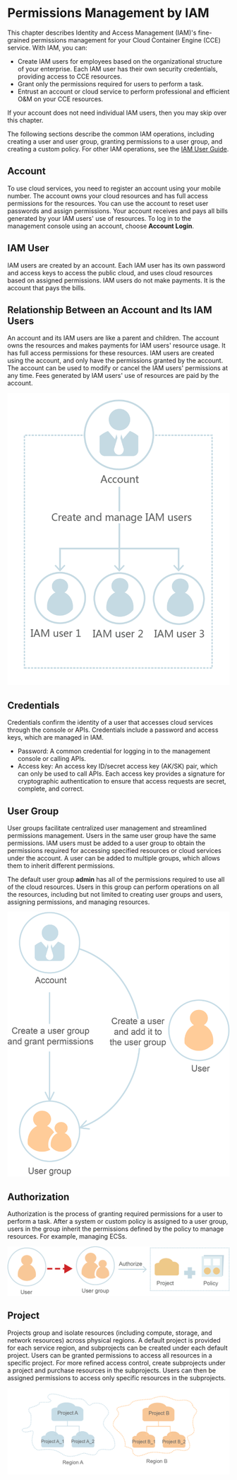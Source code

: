 # Permissions Management by IAM<a name="cce_01_0179"></a>

This chapter describes Identity and Access Management \(IAM\)'s fine-grained permissions management for your Cloud Container Engine \(CCE\) service. With IAM, you can:

-   Create IAM users for employees based on the organizational structure of your enterprise. Each IAM user has their own security credentials, providing access to CCE resources.
-   Grant only the permissions required for users to perform a task.
-   Entrust an account or cloud service to perform professional and efficient O&M on your CCE resources.

If your account does not need individual IAM users, then you may skip over this chapter.

The following sections describe the common IAM operations, including creating a user and user group, granting permissions to a user group, and creating a custom policy. For other IAM operations, see the  [IAM User Guide](https://docs.otc.t-systems.com/en-us/usermanual/iam/en-us_topic_0079496985.html).

## Account<a name="section8341177"></a>

To use cloud services, you need to register an account using your mobile number. The account owns your cloud resources and has full access permissions for the resources. You can use the account to reset user passwords and assign permissions. Your account receives and pays all bills generated by your IAM users' use of resources. To log in to the management console using an account, choose  **Account Login**.

## IAM User<a name="section7961729"></a>

IAM users are created by an account. Each IAM user has its own password and access keys to access the public cloud, and uses cloud resources based on assigned permissions. IAM users do not make payments. It is the account that pays the bills.

## Relationship Between an Account and Its IAM Users<a name="section697464020268"></a>

An account and its IAM users are like a parent and children. The account owns the resources and makes payments for IAM users' resource usage. It has full access permissions for these resources. IAM users are created using the account, and only have the permissions granted by the account. The account can be used to modify or cancel the IAM users' permissions at any time. Fees generated by IAM users' use of resources are paid by the account.

![](figures/relationship-between-an-account-and-its-iam-users.png)

## Credentials<a name="section1148412513274"></a>

Credentials confirm the identity of a user that accesses cloud services through the console or APIs. Credentials include a password and access keys, which are managed in IAM.

-   Password: A common credential for logging in to the management console or calling APIs.
-   Access key: An access key ID/secret access key \(AK/SK\) pair, which can only be used to call APIs. Each access key provides a signature for cryptographic authentication to ensure that access requests are secret, complete, and correct.

## User Group<a name="section14712313202915"></a>

User groups facilitate centralized user management and streamlined permissions management. Users in the same user group have the same permissions. IAM users must be added to a user group to obtain the permissions required for accessing specified resources or cloud services under the account. A user can be added to multiple groups, which allows them to inherit different permissions.

The default user group  **admin**  has all of the permissions required to use all of the cloud resources. Users in this group can perform operations on all the resources, including but not limited to creating user groups and users, assigning permissions, and managing resources.

![](figures/user-group.png)

## Authorization<a name="section117251642162914"></a>

Authorization is the process of granting required permissions for a user to perform a task. After a system or custom policy is assigned to a user group, users in the group inherit the permissions defined by the policy to manage resources. For example, managing ECSs.

![](figures/authorization.png)

## Project<a name="section187631998307"></a>

Projects group and isolate resources \(including compute, storage, and network resources\) across physical regions. A default project is provided for each service region, and subprojects can be created under each default project. Users can be granted permissions to access all resources in a specific project. For more refined access control, create subprojects under a project and purchase resources in the subprojects. Users can then be assigned permissions to access only specific resources in the subprojects.

![](figures/project.png)

